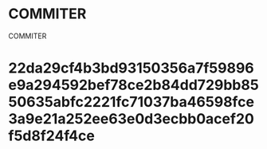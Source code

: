 # COMMITER
COMMITER






# 22da29cf4b3bd93150356a7f59896e9a294592bef78ce2b84dd729bb8550635abfc2221fc71037ba46598fce3a9e21a252ee63e0d3ecbb0acef20f5d8f24f4ce
